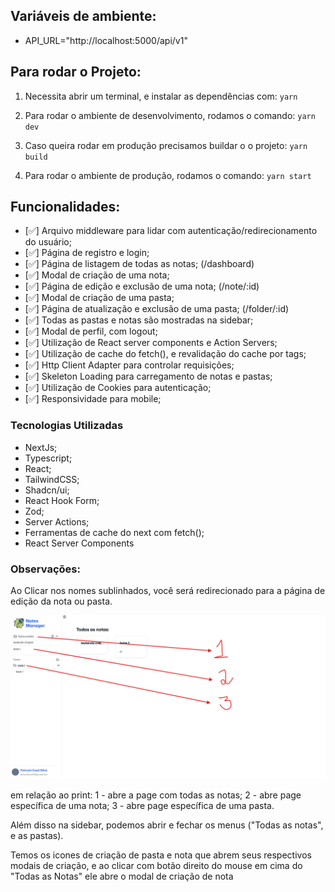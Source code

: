 ## Variáveis de ambiente:

- API_URL="http://localhost:5000/api/v1"

## Para rodar o Projeto:

1. Necessita abrir um terminal, e instalar as dependências com:
   `yarn`

2. Para rodar o ambiente de desenvolvimento, rodamos o comando:
   `yarn dev`

3. Caso queira rodar em produção precisamos buildar o o projeto:
   `yarn build`

4. Para rodar o ambiente de produção, rodamos o comando:
   `yarn start`

## Funcionalidades:

- [✅] Arquivo middleware para lidar com autenticação/redirecionamento do usuário;
- [✅] Página de registro e login;
- [✅] Página de listagem de todas as notas; (/dashboard)
- [✅] Modal de criação de uma nota;
- [✅] Página de edição e exclusão de uma nota; (/note/:id)
- [✅] Modal de criação de uma pasta;
- [✅] Página de atualização e exclusão de uma pasta; (/folder/:id)
- [✅] Todas as pastas e notas são mostradas na sidebar;
- [✅] Modal de perfil, com logout;
- [✅] Utilização de React server components e Action Servers;
- [✅] Utilização de cache do fetch(), e revalidação do cache por tags;
- [✅] Http Client Adapter para controlar requisições;
- [✅] Skeleton Loading para carregamento de notas e pastas;
- [✅] Utilização de Cookies para autenticação;
- [✅] Responsividade para mobile;

### Tecnologias Utilizadas

- NextJs;
- Typescript;
- React;
- TailwindCSS;
- Shadcn/ui;
- React Hook Form;
- Zod;
- Server Actions;
- Ferramentas de cache do next com fetch();
- React Server Components

### Observações:

Ao Clicar nos nomes sublinhados, você será redirecionado para a página de edição da nota ou pasta.

![alt text](image-1.png)

em relação ao print:
1 - abre a page com todas as notas;
2 - abre page específica de uma nota;
3 - abre page específica de uma pasta.

Além disso na sidebar, podemos abrir e fechar os menus ("Todas as notas", e as pastas).

Temos os icones de criação de pasta e nota que abrem seus respectivos modais de criação, e ao clicar com botão direito do mouse em cima do "Todas as Notas" ele abre o modal de criação de nota
